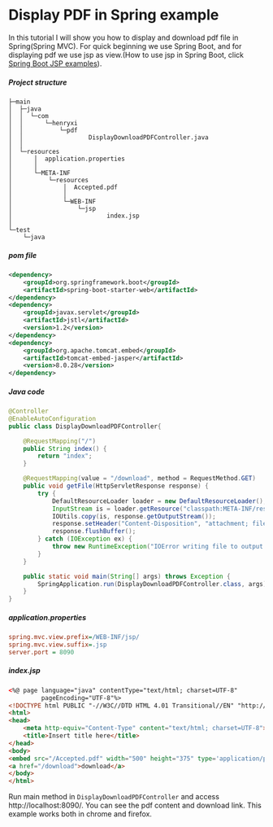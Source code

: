 # Display PDF in Spring example
In this tutorial I will show you how to display and download pdf file in Spring(Spring MVC). For quick
beginning we use Spring Boot, and for displaying pdf we use jsp as view.(How to use jsp in Spring Boot, click
[Spring Boot JSP examples](http://www.henryxi.com/spring-boot-jsp-examples)). 

##### Project structure
```
├─main
│  ├─java
│  │  └─com
│  │      └─henryxi
│  │          └─pdf
│  │                  DisplayDownloadPDFController.java
│  │
│  └─resources
│      │  application.properties
│      │
│      └─META-INF
│          └─resources
│              │  Accepted.pdf
│              │
│              └─WEB-INF
│                  └─jsp
│                          index.jsp
│
└─test
    └─java
```
##### pom file
```xml
<dependency>
    <groupId>org.springframework.boot</groupId>
    <artifactId>spring-boot-starter-web</artifactId>
</dependency>
<dependency>
    <groupId>javax.servlet</groupId>
    <artifactId>jstl</artifactId>
    <version>1.2</version>
</dependency>
<dependency>
    <groupId>org.apache.tomcat.embed</groupId>
    <artifactId>tomcat-embed-jasper</artifactId>
    <version>8.0.28</version>
</dependency>
```
##### Java code
```java
@Controller
@EnableAutoConfiguration
public class DisplayDownloadPDFController{

    @RequestMapping("/")
    public String index() {
        return "index";
    }

    @RequestMapping(value = "/download", method = RequestMethod.GET)
    public void getFile(HttpServletResponse response) {
        try {
            DefaultResourceLoader loader = new DefaultResourceLoader();
            InputStream is = loader.getResource("classpath:META-INF/resources/Accepted.pdf").getInputStream();
            IOUtils.copy(is, response.getOutputStream());
            response.setHeader("Content-Disposition", "attachment; filename=Accepted.pdf");
            response.flushBuffer();
        } catch (IOException ex) {
            throw new RuntimeException("IOError writing file to output stream");
        }
    }

    public static void main(String[] args) throws Exception {
        SpringApplication.run(DisplayDownloadPDFController.class, args);
    }
}
```
##### application.properties
```ini
spring.mvc.view.prefix=/WEB-INF/jsp/
spring.mvc.view.suffix=.jsp
server.port = 8090
```
##### index.jsp
```html
<%@ page language="java" contentType="text/html; charset=UTF-8"
		 pageEncoding="UTF-8"%>
<!DOCTYPE html PUBLIC "-//W3C//DTD HTML 4.01 Transitional//EN" "http://www.w3.org/TR/html4/loose.dtd">
<html>
<head>
	<meta http-equiv="Content-Type" content="text/html; charset=UTF-8">
	<title>Insert title here</title>
</head>
<body>
<embed src="/Accepted.pdf" width="500" height="375" type='application/pdf'>
<a href="/download">download</a>
</body>
</html>
```

Run main method in ``DisplayDownloadPDFController`` and access http://localhost:8090/. You can see the 
pdf content and download link. This example works both in chrome and firefox.